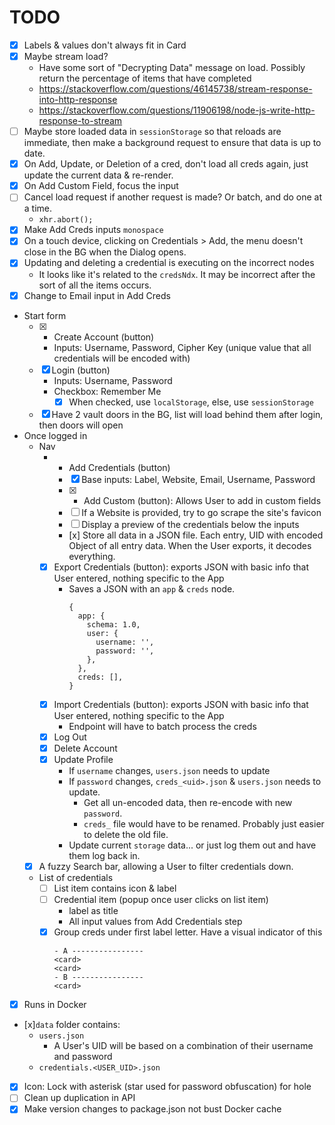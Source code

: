 # TODO

- [x] Labels & values don't always fit in Card
- [x] Maybe stream load?
  - Have some sort of "Decrypting Data" message on load. Possibly return the
  percentage of items that have completed
  - https://stackoverflow.com/questions/46145738/stream-response-into-http-response
  - https://stackoverflow.com/questions/11906198/node-js-write-http-response-to-stream
- [ ] Maybe store loaded data in `sessionStorage` so that reloads are
immediate, then make a background request to ensure that data is up to
date. 
- [x] On Add, Update, or Deletion of a cred, don't load all creds again, just
update the current data & re-render.
- [x] On Add Custom Field, focus the input
- [ ] Cancel load request if another request is made? Or batch, and do one at a time.
  - `xhr.abort();`
- [x] Make Add Creds inputs `monospace`
- [x] On a touch device, clicking on Credentials > Add, the menu doesn't close in the BG when the Dialog opens.
- [x] Updating and deleting a credential is executing on the incorrect nodes
  - It looks like it's related to the `credsNdx`. It may be incorrect after the
  sort of all the items occurs.
- [x] Change to Email input in Add Creds

- Start form
  - [x] + Create Account (button)
    - Inputs: Username, Password, Cipher Key (unique value that all credentials will be encoded with)
  - [x] Login (button)
    - Inputs: Username, Password
    - Checkbox: Remember Me
      - [x] ‎When checked, use `localStorage`, else, use `sessionStorage`
  - [x] Have 2 vault doors in the BG, list will load behind them after login, then doors will open 
- Once logged in
  - Nav
    - + Add Credentials (button)
      - [x] Base inputs: Label, Website, Email, Username, Password
      - [x] + Add Custom (button): Allows User to add in custom fields
      - [ ] If a Website is provided, try to go scrape the site's favicon
      - [ ] Display a preview of the credentials below the inputs
      - ‎[x] Store all data in a JSON file. Each entry, UID with encoded Object of all entry data. When the User exports, it decodes everything. 
    - [x] Export Credentials (button): exports JSON with basic info that User entered, nothing specific to the App
      - Saves a JSON with an `app` & `creds` node.
        ```
        {
          app: {
            schema: 1.0,
            user: {
              username: '',
              password: '',
            },
          },
          creds: [],  
        }
        ```
    - [x] Import Credentials (button): exports JSON with basic info that User entered, nothing specific to the App
      - Endpoint will have to batch process the creds
    - [x] Log Out
    - [x] Delete Account
    - [x] Update Profile
      - If `username` changes, `users.json` needs to update
      - If `password` changes, `creds_<uid>.json` & `users.json` needs to update.
        - Get all un-encoded data, then re-encode with new `password`.
        - `creds_` file would have to be renamed. Probably just easier to delete the old file.
      - Update current `storage` data... or just log them out and have them log back in.
  - [x] A fuzzy Search bar, allowing a User to filter credentials down.
  - List of credentials
    - [ ] List item contains icon & label
    - [ ] Credential item (popup once user clicks on list item)
      - label as title
      - All input values from Add Credentials step
    - [x] Group creds under first label letter. Have a visual indicator of this
      ```
      - A ----------------
      <card>
      <card>
      - B ----------------
      <card>
      ```
- [x] Runs in Docker
- [x]‎`data` folder contains:
  - ‎`users.json`
    - ‎A User's UID will be based on a combination of their username and password
  - ‎`credentials.<USER_UID>.json`
- [x] Icon: Lock with asterisk (star used for password obfuscation) for hole
- [ ] Clean up duplication in API
- [x] Make version changes to package.json not bust Docker cache
